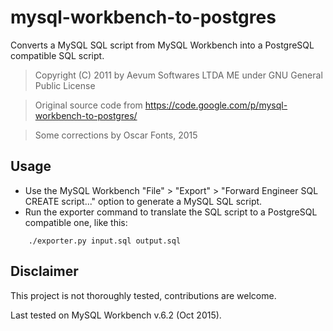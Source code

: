 # mysql-workbench-to-postgres

Converts a MySQL SQL script from MySQL Workbench into a PostgreSQL compatible SQL script.

> Copyright (C) 2011 by Aevum Softwares LTDA ME under GNU General Public License

> Original source code from https://code.google.com/p/mysql-workbench-to-postgres/

> Some corrections by Oscar Fonts, 2015

## Usage

* Use the MySQL Workbench "File" > "Export" > "Forward Engineer SQL CREATE script..." option to generate a MySQL SQL script.
* Run the exporter command to translate the SQL script to a PostgreSQL compatible one, like this:

```
    ./exporter.py input.sql output.sql
```

## Disclaimer

This project is not thoroughly tested, contributions are welcome.

Last tested on MySQL Workbench v.6.2 (Oct 2015).
